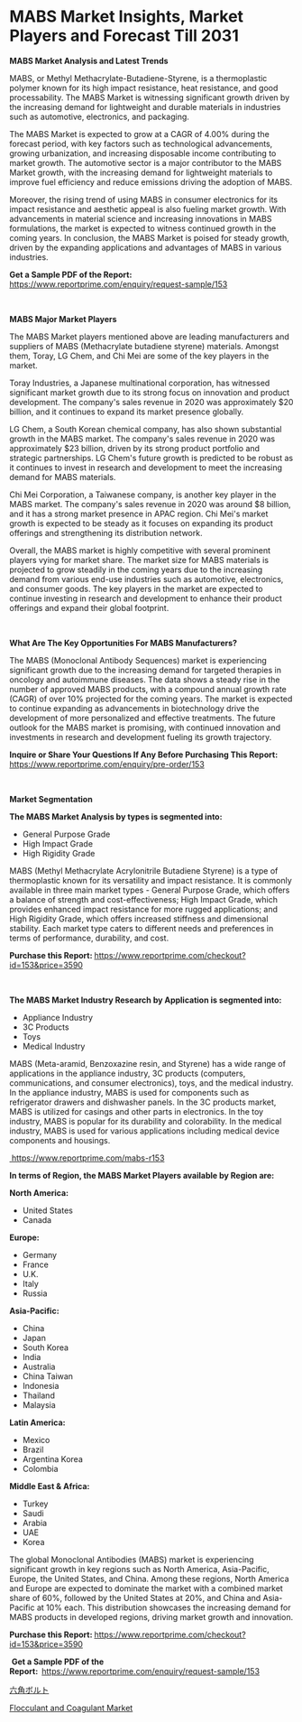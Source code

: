 <p><h1>MABS Market Insights, Market Players and Forecast Till 2031</h1></p><p><strong>MABS Market Analysis and Latest Trends</strong></p>
<p><p>MABS, or Methyl Methacrylate-Butadiene-Styrene, is a thermoplastic polymer known for its high impact resistance, heat resistance, and good processability. The MABS Market is witnessing significant growth driven by the increasing demand for lightweight and durable materials in industries such as automotive, electronics, and packaging.</p><p>The MABS Market is expected to grow at a CAGR of 4.00% during the forecast period, with key factors such as technological advancements, growing urbanization, and increasing disposable income contributing to market growth. The automotive sector is a major contributor to the MABS Market growth, with the increasing demand for lightweight materials to improve fuel efficiency and reduce emissions driving the adoption of MABS.</p><p>Moreover, the rising trend of using MABS in consumer electronics for its impact resistance and aesthetic appeal is also fueling market growth. With advancements in material science and increasing innovations in MABS formulations, the market is expected to witness continued growth in the coming years. In conclusion, the MABS Market is poised for steady growth, driven by the expanding applications and advantages of MABS in various industries.</p></p>
<p><strong>Get a Sample PDF of the Report:&nbsp;</strong> <a href="https://www.reportprime.com/enquiry/request-sample/153">https://www.reportprime.com/enquiry/request-sample/153</a></p>
<p>&nbsp;</p>
<p><strong>MABS Major Market Players</strong></p>
<p><p>The MABS Market players mentioned above are leading manufacturers and suppliers of MABS (Methacrylate butadiene styrene) materials. Amongst them, Toray, LG Chem, and Chi Mei are some of the key players in the market. </p><p>Toray Industries, a Japanese multinational corporation, has witnessed significant market growth due to its strong focus on innovation and product development. The company's sales revenue in 2020 was approximately $20 billion, and it continues to expand its market presence globally.</p><p>LG Chem, a South Korean chemical company, has also shown substantial growth in the MABS market. The company's sales revenue in 2020 was approximately $23 billion, driven by its strong product portfolio and strategic partnerships. LG Chem's future growth is predicted to be robust as it continues to invest in research and development to meet the increasing demand for MABS materials.</p><p>Chi Mei Corporation, a Taiwanese company, is another key player in the MABS market. The company's sales revenue in 2020 was around $8 billion, and it has a strong market presence in APAC region. Chi Mei's market growth is expected to be steady as it focuses on expanding its product offerings and strengthening its distribution network.</p><p>Overall, the MABS market is highly competitive with several prominent players vying for market share. The market size for MABS materials is projected to grow steadily in the coming years due to the increasing demand from various end-use industries such as automotive, electronics, and consumer goods. The key players in the market are expected to continue investing in research and development to enhance their product offerings and expand their global footprint.</p></p>
<p>&nbsp;</p>
<p><strong>What Are The Key Opportunities For MABS Manufacturers?</strong></p>
<p><p>The MABS (Monoclonal Antibody Sequences) market is experiencing significant growth due to the increasing demand for targeted therapies in oncology and autoimmune diseases. The data shows a steady rise in the number of approved MABS products, with a compound annual growth rate (CAGR) of over 10% projected for the coming years. The market is expected to continue expanding as advancements in biotechnology drive the development of more personalized and effective treatments. The future outlook for the MABS market is promising, with continued innovation and investments in research and development fueling its growth trajectory.</p></p>
<p><strong>Inquire or Share Your Questions If Any Before Purchasing This Report:</strong> <a href="https://www.reportprime.com/enquiry/pre-order/153">https://www.reportprime.com/enquiry/pre-order/153</a></p>
<p>&nbsp;</p>
<p><strong>Market Segmentation</strong></p>
<p><strong>The MABS Market Analysis by types is segmented into:</strong></p>
<p><ul><li>General Purpose Grade</li><li>High Impact Grade</li><li>High Rigidity Grade</li></ul></p>
<p><p>MABS (Methyl Methacrylate Acrylonitrile Butadiene Styrene) is a type of thermoplastic known for its versatility and impact resistance. It is commonly available in three main market types - General Purpose Grade, which offers a balance of strength and cost-effectiveness; High Impact Grade, which provides enhanced impact resistance for more rugged applications; and High Rigidity Grade, which offers increased stiffness and dimensional stability. Each market type caters to different needs and preferences in terms of performance, durability, and cost.</p></p>
<p><strong>Purchase this Report:&nbsp;</strong><a href="https://www.reportprime.com/checkout?id=153&price=3590">https://www.reportprime.com/checkout?id=153&price=3590</a></p>
<p>&nbsp;</p>
<p><strong>The MABS Market Industry Research by Application is segmented into:</strong></p>
<p><ul><li>Appliance Industry</li><li>3C Products</li><li>Toys</li><li>Medical Industry</li></ul></p>
<p><p>MABS (Meta-aramid, Benzoxazine resin, and Styrene) has a wide range of applications in the appliance industry, 3C products (computers, communications, and consumer electronics), toys, and the medical industry. In the appliance industry, MABS is used for components such as refrigerator drawers and dishwasher panels. In the 3C products market, MABS is utilized for casings and other parts in electronics. In the toy industry, MABS is popular for its durability and colorability. In the medical industry, MABS is used for various applications including medical device components and housings.</p></p>
<p><a href="https://www.reportprime.com/mabs-r153">&nbsp;https://www.reportprime.com/mabs-r153</a></p>
<p><strong>In terms of Region, the MABS Market Players available by Region are:</strong></p>
<p>
    <p> <strong> North America: </strong>
        <ul>
            <li>United States</li>
            <li>Canada</li>
        </ul>
        </p> 
    <p> <strong> Europe: </strong>
        <ul>
            <li>Germany</li>
            <li>France</li>
            <li>U.K.</li>
            <li>Italy</li>
            <li>Russia</li>
        </ul>
        </p> 
    <p> <strong> Asia-Pacific: </strong>
        <ul>
            <li>China</li>
            <li>Japan</li>
            <li>South Korea</li>
            <li>India</li>
            <li>Australia</li>
            <li>China Taiwan</li>
            <li>Indonesia</li>
            <li>Thailand</li>
            <li>Malaysia</li>
        </ul>
        </p> 
    <p> <strong> Latin America: </strong>
        <ul>
            <li>Mexico</li>
            <li>Brazil</li>
            <li>Argentina Korea</li>
            <li>Colombia</li>
        </ul>
        </p> 
    <p> <strong> Middle East & Africa: </strong>
        <ul>
            <li>Turkey</li>
            <li>Saudi</li>
            <li>Arabia</li>
            <li>UAE</li>
            <li>Korea</li>
        </ul>
    </p>
    </p>
<p><p>The global Monoclonal Antibodies (MABS) market is experiencing significant growth in key regions such as North America, Asia-Pacific, Europe, the United States, and China. Among these regions, North America and Europe are expected to dominate the market with a combined market share of 60%, followed by the United States at 20%, and China and Asia-Pacific at 10% each. This distribution showcases the increasing demand for MABS products in developed regions, driving market growth and innovation.</p></p>
<p><strong>Purchase this Report: </strong><a href="https://www.reportprime.com/checkout?id=153&price=3590">https://www.reportprime.com/checkout?id=153&price=3590</a></p>
<p>&nbsp;<strong>Get a Sample PDF of the Report:&nbsp;&nbsp;</strong><a href="https://www.reportprime.com/enquiry/request-sample/153">https://www.reportprime.com/enquiry/request-sample/153</a></p>
<p><strong></strong></p>
<p><p><a href="https://github.com/BrionnaBoyle/Market-Research-Report-List-1/blob/main/436193169813.md">六角ボルト</a></p><p><a href="https://github.com/ElmoRunolfsson2023/Market-Research-Report-List-1/blob/main/flocculant-and-coagulant-market.md">Flocculant and Coagulant Market</a></p></p>